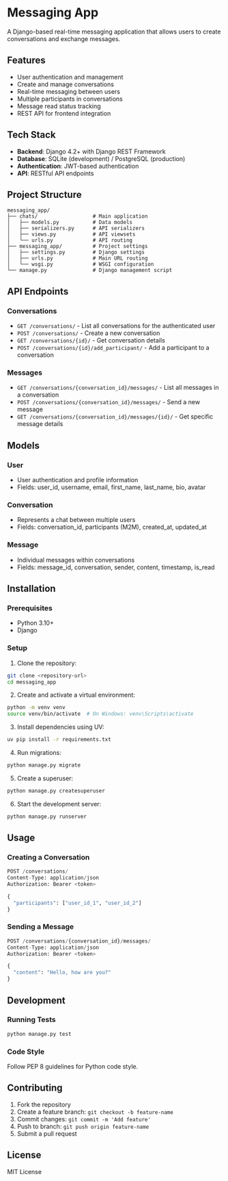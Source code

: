 # Messaging App

A Django-based real-time messaging application that allows users to create conversations and exchange messages.

## Features

- User authentication and management
- Create and manage conversations
- Real-time messaging between users
- Multiple participants in conversations
- Message read status tracking
- REST API for frontend integration

## Tech Stack

- **Backend**: Django 4.2+ with Django REST Framework
- **Database**: SQLite (development) / PostgreSQL (production)
- **Authentication**: JWT-based authentication
- **API**: RESTful API endpoints

## Project Structure

```
messaging_app/
├── chats/                  # Main application
│   ├── models.py           # Data models
│   ├── serializers.py      # API serializers
│   ├── views.py            # API viewsets
│   └── urls.py             # API routing
├── messaging_app/          # Project settings
│   ├── settings.py         # Django settings
│   ├── urls.py             # Main URL routing
│   └── wsgi.py             # WSGI configuration
└── manage.py               # Django management script
```

## API Endpoints

### Conversations
- `GET /conversations/` - List all conversations for the authenticated user
- `POST /conversations/` - Create a new conversation
- `GET /conversations/{id}/` - Get conversation details
- `POST /conversations/{id}/add_participant/` - Add a participant to a conversation

### Messages
- `GET /conversations/{conversation_id}/messages/` - List all messages in a conversation
- `POST /conversations/{conversation_id}/messages/` - Send a new message
- `GET /conversations/{conversation_id}/messages/{id}/` - Get specific message details

## Models

### User
- User authentication and profile information
- Fields: user_id, username, email, first_name, last_name, bio, avatar

### Conversation
- Represents a chat between multiple users
- Fields: conversation_id, participants (M2M), created_at, updated_at

### Message
- Individual messages within conversations
- Fields: message_id, conversation, sender, content, timestamp, is_read

## Installation

### Prerequisites
- Python 3.10+
- Django

### Setup

1. Clone the repository:
```bash
git clone <repository-url>
cd messaging_app
```

2. Create and activate a virtual environment:
```bash
python -m venv venv
source venv/bin/activate  # On Windows: venv\Scripts\activate
```

3. Install dependencies using UV:
```bash
uv pip install -r requirements.txt
```

4. Run migrations:
```bash
python manage.py migrate
```

5. Create a superuser:
```bash
python manage.py createsuperuser
```

6. Start the development server:
```bash
python manage.py runserver
```

## Usage

### Creating a Conversation
```python
POST /conversations/
Content-Type: application/json
Authorization: Bearer <token>

{
  "participants": ["user_id_1", "user_id_2"]
}
```

### Sending a Message
```python
POST /conversations/{conversation_id}/messages/
Content-Type: application/json
Authorization: Bearer <token>

{
  "content": "Hello, how are you?"
}
```

## Development

### Running Tests
```bash
python manage.py test
```

### Code Style
Follow PEP 8 guidelines for Python code style.

## Contributing

1. Fork the repository
2. Create a feature branch: `git checkout -b feature-name`
3. Commit changes: `git commit -m 'Add feature'`
4. Push to branch: `git push origin feature-name`
5. Submit a pull request

## License

MIT License
